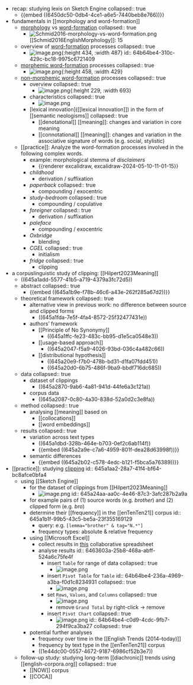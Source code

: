 - recap: studying lexis on Sketch Engine
  collapsed:: true
	- {{embed ((6450dc50-0db4-4ce1-a6e5-7440beb8e766))}}
- fundamentals in [[morphology and word-formation]]
	- [morphology]([[morphology]]) vs [word-formation]([[word-formation]])
	  collapsed:: true
		- ![Schmid2016-morphology-vs-word-formation.png](../assets/Schmid2016-morphology-vs-word-formation_1683625984509_0.png)
		  [[Schmid2016EnglishMorphology]]: 15
	- overview of [word-formation]([[word-formation]]) processes
	  collapsed:: true
		- ![image.png](../assets/image_1683626111160_0.png){:height 434, :width 487}
		  id:: 64b64be4-310c-429c-bc18-9975c6721409
	- [morphemic word-formation]([[word-formation/morphemic]]) processes
	  collapsed:: true
		- ![image.png](../assets/image_1683626164237_0.png){:height 458, :width 429}
	- [non-morphemic word-formation]([[word-formation/non-morphemic]]) processes
	  collapsed:: true
		- overview
		  collapsed:: true
			- ![image.png](../assets/image_1683626221693_0.png){:height 229, :width 693}
		- characteristics
		  collapsed:: true
			- ![image.png](../assets/image_1683626362589_0.png)
		- [lexical innovation]([[lexical innovation]]) in the form of [[semantic neologisms]]
		  collapsed:: true
			- [[denotational]] [[meaning]]: changes and variation in core meaning
			- [[connotational]] [[meaning]]: changes and variation in the associative signature of words (e.g. social, stylistic)
	- [[practice]]: Analyze the word-formation processes involved in the following complex words.
		- example: morphological stemma of *disclaimers*
			- {{renderer excalidraw, excalidraw-2024-05-10-11-01-15}}
		- *childhood*
			- derivation / suffixation
		- *paperback*
		  collapsed:: true
			- compounding / exocentric
		- *study-bedroom*
		  collapsed:: true
			- compounding / copulative
		- *foreigner*
		  collapsed:: true
			- derivation / suffixation
		- *paleface*
			- compounding / exocentric
		- *Oxbridge*
			- blending
		- *CGEL*
		  collapsed:: true
			- initialism
		- *fridge*
		  collapsed:: true
			- clipping
- a corpuslinguistic study of clipping: [[Hilpert2023Meaning]]
	- ((645a1add-5577-41b5-a719-4379a3fc72d5))
	- abstract
	  collapsed:: true
		- {{embed ((645a1b9e-f78b-46c6-a43e-262f285a67d2))}}
	- theoretical framework
	  collapsed:: true
		- alternative view in previous work: no difference between source and clipped forms
			- ((645a1fda-7e5f-4fa4-8572-25f32477431e))
		- authors’ framework
			- [[Principle of No Synonymy]]
				- ((645a1ffc-fe23-483c-bb95-d1e5ca0548e3))
			- [[usage-based approach]]
				- ((645a2047-f5a9-4026-93bd-036c4a482c66))
			- [[distributional hypothesis]]
				- ((645a20e9-f7b0-478b-bd31-d1fa07fdd451))
				- ((645a20d0-6b75-486f-9ba9-bbdf716dc685))
	- data
	  collapsed:: true
		- dataset of clippings
			- ((645a2870-9ab6-4a81-941d-44fe6a3c121a))
		- corpus data
			- ((645a2087-0c80-4a30-838d-52a0d2c3e8fa))
	- method
	  collapsed:: true
		- analysing [[meaning]] based on
			- [[collocations]]
			- [[word embeddings]]
	- results
	  collapsed:: true
		- variation across text types
			- ((645a1dbd-328b-464e-b703-0ef2c6ab114f))
			- {{embed ((645a2a9e-c7a6-4959-801f-dea28d63998f))}}
		- semantic differences
			- {{embed ((645a2b02-c578-4edc-b121-f5bca5a76389))}}
- [[practice]]: studying [clipping]([[clipping]])
  id:: 645a1aa2-28a7-41f4-bf64-bc8afce0bfa4
	- using [[Sketch Engine]]
		- for the dataset of clippings from [[Hilpert2023Meaning]]
			- ![image.png](../assets/image_1683629476811_0.png)
			  id:: 645a24aa-aa0c-4e46-87c3-3afc287b2a9a
		- for example pairs of (1) source words (e.g. *brother*) and (2) clipped form (e.g. *bro*)
		- determine their [[frequency]] in the [[enTenTen21]] corpus
		  id:: 645a1b1f-99b5-43c5-be5a-23f355169129
			- query: e.g. `[lemma="brother" & tag="N.*"]`
			- frequency types: absolute & relative frequency
		- using [[Microsoft Excel]]
			- collect results in [this](https://1drv.ms/x/s!AvkgNVl9yS6aokEnvVJ0U1qeQYe4) collaborative spreadsheet
			- analyse results
			  id:: 6463603a-25b8-468a-abff-524a6c75fe4f
				- insert `Table` for range of data
				  collapsed:: true
					- ![image.png](../assets/image_1684234466654_0.png)
				- insert `Pivot Table` for `Table`
				  id:: 64b64be4-236a-4969-a3ba-f0d1c8234931
				  collapsed:: true
					- ![image.png](../assets/image_1684234677459_0.png)
				- set `Rows`, `Values`, and `Columns`
				  collapsed:: true
					- ![image.png](../assets/image_1684234987239_0.png)
					- remove `Grand Total` by right-click → remove
				- insert `Pivot Chart`
				  collapsed:: true
					- ![image.png](../assets/image_1684235134140_0.png)
					  id:: 64b64be4-c0d9-4cdc-9fb7-294f9ca3ba27
					  collapsed:: true
		- potential further analyses
			- frequency over time in the [[English Trends (2014–today)]]
			- frequency by text type in the [[enTenTen21]] corpus
			- ((1e44dc00-0557-4672-9187-6986cf52b3e7))
	- follow-up study: studying long-term [[diachronic]] trends using [[english-corpora.org]]
	  collapsed:: true
		- [[NOW]] corpus
		- [[COCA]]